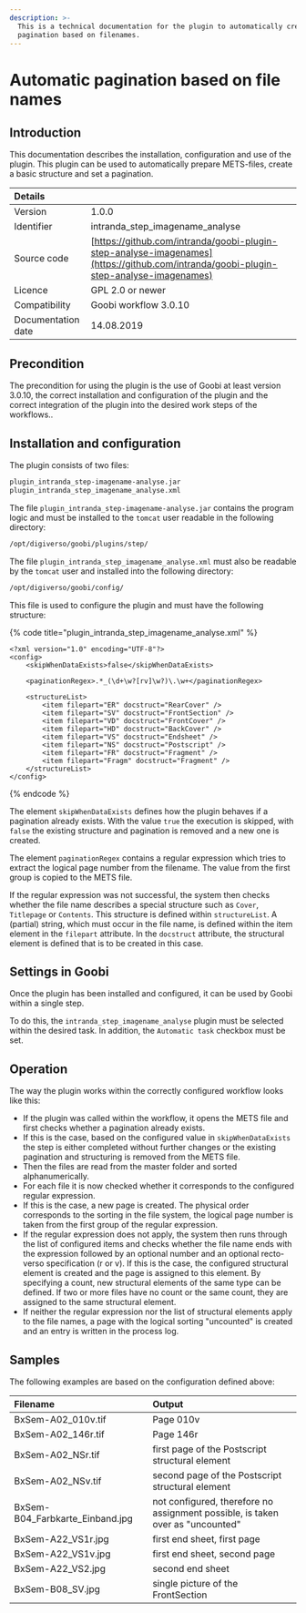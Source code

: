 ```yaml
---
description: >-
  This is a technical documentation for the plugin to automatically create a
  pagination based on filenames.
---
```


# Automatic pagination based on file names

## Introduction

This documentation describes the installation, configuration and use of the plugin. This plugin can be used to automatically prepare METS-files, create a basic structure and set a pagination.

| Details |  |
| :--- | :--- |
| Version | 1.0.0 |
| Identifier | intranda\_step\_imagename\_analyse |
| Source code | [https://github.com/intranda/goobi-plugin-step-analyse-imagenames](https://github.com/intranda/goobi-plugin-step-analyse-imagenames) |
| Licence | GPL 2.0 or newer |
| Compatibility | Goobi workflow 3.0.10 |
| Documentation date | 14.08.2019 |

## Precondition

The precondition for using the plugin is the use of Goobi at least version 3.0.10, the correct installation and configuration of the plugin and the correct integration of the plugin into the desired work steps of the workflows..

## Installation and configuration <a id="installation-und-konfiguration"></a>

The plugin consists of two files:

```bash
plugin_intranda_step-imagename-analyse.jar
plugin_intranda_step_imagename_analyse.xml
```

The file `plugin_intranda_step-imagename-analyse.jar` contains the program logic and must be installed to the `tomcat` user readable in the following directory:

```bash
/opt/digiverso/goobi/plugins/step/
```

The file `plugin_intranda_step_imagename_analyse.xml` must also be readable by the `tomcat` user and installed into the following directory:

```bash
/opt/digiverso/goobi/config/
```

This file is used to configure the plugin and must have the following structure:

{% code title="plugin\_intranda\_step\_imagename\_analyse.xml" %}
```markup
<?xml version="1.0" encoding="UTF-8"?>
<config>
    <skipWhenDataExists>false</skipWhenDataExists>

    <paginationRegex>.*_(\d+\w?[rv]\w?)\.\w+</paginationRegex>

    <structureList>
        <item filepart="ER" docstruct="RearCover" />
        <item filepart="SV" docstruct="FrontSection" />
        <item filepart="VD" docstruct="FrontCover" />
        <item filepart="HD" docstruct="BackCover" />
        <item filepart="VS" docstruct="Endsheet" />
        <item filepart="NS" docstruct="Postscript" />
        <item filepart="FR" docstruct="Fragment" />
        <item filepart="Fragm" docstruct="Fragment" />
    </structureList>
</config>
```
{% endcode %}

The element `skipWhenDataExists` defines how the plugin behaves if a pagination already exists. With the value `true` the execution is skipped, with `false` the existing structure and pagination is removed and a new one is created.

The element `paginationRegex` contains a regular expression which tries to extract the logical page number from the filename. The value from the first group is copied to the METS file.

If the regular expression was not successful, the system then checks whether the file name describes a special structure such as `Cover`, `Titlepage` or `Contents`. This structure is defined within `structureList`. A \(partial\) string, which must occur in the file name, is defined within the item element in the `filepart` attribute. In the `docstruct` attribute, the structural element is defined that is to be created in this case.

## Settings in Goobi

Once the plugin has been installed and configured, it can be used by Goobi within a single step.

To do this, the `intranda_step_imagename_analyse` plugin must be selected within the desired task. In addition, the `Automatic task` checkbox must be set.

## Operation

The way the plugin works within the correctly configured workflow looks like this:

* If the plugin was called within the workflow, it opens the METS file and first checks whether a pagination already exists.
* If this is the case, based on the configured value in `skipWhenDataExists` the step is either completed without further changes or the existing pagination and structuring is removed from the METS file.
* Then the files are read from the master folder and sorted alphanumerically.
* For each file it is now checked whether it corresponds to the configured regular expression.
* If this is the case, a new page is created. The physical order corresponds to the sorting in the file system, the logical page number is taken from the first group of the regular expression.
* If the regular expression does not apply, the system then runs through the list of configured items and checks whether the file name ends with the expression followed by an optional number and an optional recto-verso specification \(r or v\). If this is the case, the configured structural element is created and the page is assigned to this element. By specifying a count, new structural elements of the same type can be defined. If two or more files have no count or the same count, they are assigned to the same structural element.
* If neither the regular expression nor the list of structural elements apply to the file names, a page with the logical sorting "uncounted" is created and an entry is written in the process log.

## Samples

The following examples are based on the configuration defined above:

| Filename | Output |
| :--- | :--- |
| BxSem-A02\_010v.tif | Page 010v |
| BxSem-A02\_146r.tif | Page 146r |
| BxSem-A02\_NSr.tif | first page of the Postscript structural element |
| BxSem-A02\_NSv.tif | second page of the Postscript structural element |
| BxSem-B04\_Farbkarte\_Einband.jpg | not configured, therefore no assignment possible, is taken over as "uncounted" |
| BxSem-A22\_VS1r.jpg | first end sheet, first page |
| BxSem-A22\_VS1v.jpg | first end sheet, second page |
| BxSem-A22\_VS2.jpg | second end sheet |
| BxSem-B08\_SV.jpg | single picture of the FrontSection |
